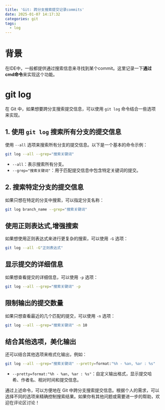 ```yaml
---
title: 'Git: 跨分支搜索提交记录commits'
date: 2025-01-07 14:17:32
categories: git
tags:
  - log
---
```


# 背景

在IDE中，一般都提供通过搜索信息来寻找到某个commit。这里记录一下**通过cmd命令**来实现这个功能。


<!-- more -->

# git log

在 Git 中，如果想要跨分支搜索提交信息，可以使用 `git log` 命令结合一些选项来实现。

## 1. 使用 `git log` 搜索所有分支的提交信息

使用 `--all` 选项来搜索所有分支的提交信息。以下是一个基本的命令示例：

```bash
git log --all --grep="搜索关键词"
```

- `--all`：表示搜索所有分支。
- `--grep="搜索关键词"`：用于匹配提交信息中包含特定关键词的提交。

## 2. 搜索特定分支的提交信息

如果只想在特定的分支中搜索，可以指定分支名称：

```bash
git log branch_name --grep="搜索关键词"
```

## 使用正则表达式,增强搜索

如果想使用正则表达式来进行更复杂的搜索，可以使用 `-G` 选项：

```bash
git log --all -G"正则表达式"
```

## 显示提交的详细信息

如果想查看提交的详细信息，可以使用 `-p` 选项：

```bash
git log --all --grep="搜索关键词" -p
```

## 限制输出的提交数量

如果只想查看最近的几个匹配的提交，可以使用 `-n` 选项：

```bash
git log --all --grep="搜索关键词" -n 10
```


## 结合其他选项，美化输出

还可以结合其他选项来格式化输出，例如：

```bash
git log --all --grep="搜索关键词" --pretty=format:"%h - %an, %ar : %s"
```

- `--pretty=format:"%h - %an, %ar : %s"`：自定义输出格式，显示提交哈希、作者名、相对时间和提交信息。




通过上述命令，可以方便地在 Git 中跨分支搜索提交信息。根据个人的需求，可以选择不同的选项来精确控制搜索结果。如果你有其他问题或需要进一步的帮助，欢迎在评论区讨论！

